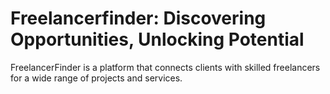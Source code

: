 # Freelancerfinder: Discovering Opportunities, Unlocking Potential
FreelancerFinder is a platform that connects clients with skilled freelancers for a wide range of projects and services.
